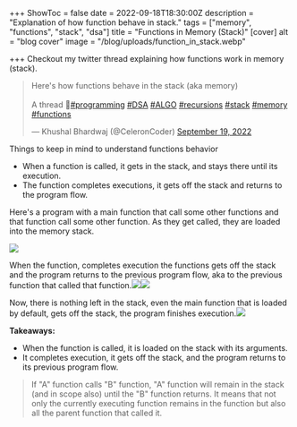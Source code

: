 +++
ShowToc = false
date = 2022-09-18T18:30:00Z
description = "Explanation of how function behave in stack."
tags = ["memory", "functions", "stack", "dsa"]
title = "Functions in Memory (Stack)"
[cover]
alt = "blog cover"
image = "/blog/uploads/function_in_stack.webp"

+++
Checkout my twitter thread explaining how functions work in memory (stack).

<blockquote class="twitter-tweet"><p lang="en" dir="ltr">Here's how functions behave in the stack (aka memory)<br><br>A thread 🧵<a href="[https://twitter.com/hashtag/programming?src=hash&ref_src=twsrc%5Etfw](https://twitter.com/hashtag/programming?src=hash&ref_src=twsrc%5Etfw "https://twitter.com/hashtag/programming?src=hash&ref_src=twsrc%5Etfw")">#programming</a> <a href="[https://twitter.com/hashtag/DSA?src=hash&ref_src=twsrc%5Etfw](https://twitter.com/hashtag/DSA?src=hash&ref_src=twsrc%5Etfw "https://twitter.com/hashtag/DSA?src=hash&ref_src=twsrc%5Etfw")">#DSA</a> <a href="[https://twitter.com/hashtag/ALGO?src=hash&ref_src=twsrc%5Etfw](https://twitter.com/hashtag/ALGO?src=hash&ref_src=twsrc%5Etfw "https://twitter.com/hashtag/ALGO?src=hash&ref_src=twsrc%5Etfw")">#ALGO</a> <a href="[https://twitter.com/hashtag/recursions?src=hash&ref_src=twsrc%5Etfw](https://twitter.com/hashtag/recursions?src=hash&ref_src=twsrc%5Etfw "https://twitter.com/hashtag/recursions?src=hash&ref_src=twsrc%5Etfw")">#recursions</a> <a href="[https://twitter.com/hashtag/stack?src=hash&ref_src=twsrc%5Etfw](https://twitter.com/hashtag/stack?src=hash&ref_src=twsrc%5Etfw "https://twitter.com/hashtag/stack?src=hash&ref_src=twsrc%5Etfw")">#stack</a> <a href="[https://twitter.com/hashtag/memory?src=hash&ref_src=twsrc%5Etfw](https://twitter.com/hashtag/memory?src=hash&ref_src=twsrc%5Etfw "https://twitter.com/hashtag/memory?src=hash&ref_src=twsrc%5Etfw")">#memory</a> <a href="[https://twitter.com/hashtag/functions?src=hash&ref_src=twsrc%5Etfw](https://twitter.com/hashtag/functions?src=hash&ref_src=twsrc%5Etfw "https://twitter.com/hashtag/functions?src=hash&ref_src=twsrc%5Etfw")">#functions</a></p>— Khushal Bhardwaj (@CeleronCoder) <a href="[https://twitter.com/CeleronCoder/status/1571901815616344065?ref_src=twsrc%5Etfw](https://twitter.com/CeleronCoder/status/1571901815616344065?ref_src=twsrc%5Etfw "https://twitter.com/CeleronCoder/status/1571901815616344065?ref_src=twsrc%5Etfw")">September 19, 2022</a></blockquote> <script async src="[https://platform.twitter.com/widgets.js](https://platform.twitter.com/widgets.js "https://platform.twitter.com/widgets.js")" charset="utf-8"></script>

Things to keep in mind to understand functions behavior

* When a function is called, it gets in the stack, and stays there until its execution.
* The function completes executions, it gets off the stack and returns to the program flow.

Here's a program with a main function that call some other functions and that function call some other function. As they get called, they are loaded into the memory stack.

![](/blog/uploads/function_in_stack.webp)

When the function, completes execution the functions gets off the stack and the program returns to the previous program flow, aka to the previous function that called that function.![](/blog/uploads/stack_get_off_1.webp)![](/blog/uploads/stack_get_off_2.webp)

Now, there is nothing left in the stack, even the main function that is loaded by default, gets off the stack, the program finishes execution.![](/blog/uploads/empty_stack_1.webp)

**Takeaways:**

* When the function is called, it is loaded on the stack with its arguments.
* It completes execution, it gets off the stack, and the program returns to its previous program flow.

> If "A" function calls "B" function, "A" function will remain in the stack (and in scope also) until the "B" function returns. It means that not only the currently executing function remains in the function but also all the parent function that called it.